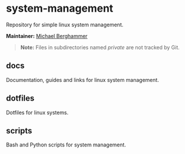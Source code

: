 # system-management

Repository for simple linux system management.

**Maintainer:** [Michael Berghammer](mailto:info@mbelab.de)

> **Note:** Files in subdirectories named *private* are not tracked by Git.

## docs

Documentation, guides and links for linux system management.

## dotfiles

Dotfiles for linux systems.

## scripts

Bash and Python scripts for system management.
